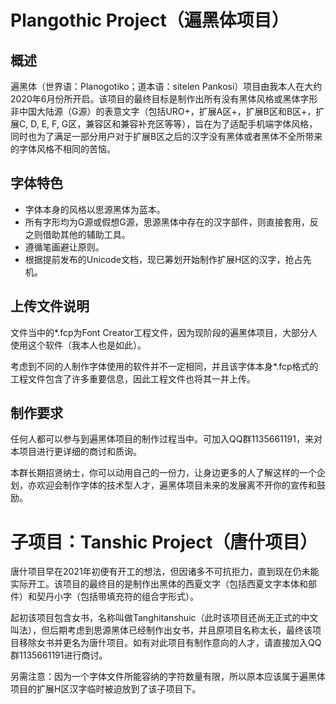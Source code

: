 # Plangothic Project（遍黑体项目）
## 概述
遍黑体（世界语：Planogotiko；道本语：sitelen Pankosi）项目由我本人在大约2020年6月份所开启。该项目的最终目标是制作出所有没有黑体风格或黑体字形非中国大陆源（G源）的表意文字（包括URO+，扩展A区+，扩展B区和B区+，扩展C, D, E, F, G区，兼容区和兼容补充区等等），旨在为了适配手机端字体风格，同时也为了满足一部分用户对于扩展B区之后的汉字没有黑体或者黑体不全所带来的字体风格不相同的苦恼。
## 字体特色
- 字体本身的风格以思源黑体为蓝本。
- 所有字形均为G源或假想G源，思源黑体中存在的汉字部件，则直接套用，反之则借助其他的辅助工具。
- 遵循笔画避让原则。
- 根据提前发布的Unicode文档，现已筹划开始制作扩展H区的汉字，抢占先机。
## 上传文件说明
文件当中的*.fcp为Font Creator工程文件，因为现阶段的遍黑体项目，大部分人使用这个软件（我本人也是如此）。

考虑到不同的人制作字体使用的软件并不一定相同，并且该字体本身*.fcp格式的工程文件包含了许多重要信息，因此工程文件也将其一并上传。
## 制作要求
任何人都可以参与到遍黑体项目的制作过程当中。可加入QQ群1135661191，来对本项目进行更详细的商讨和质询。

本群长期招贤纳士，你可以动用自己的一份力，让身边更多的人了解这样的一个企划，亦欢迎会制作字体的技术型人才，遍黑体项目未来的发展离不开你的宣传和鼓励。
# 子项目：Tanshic Project（唐什项目）
唐什项目早在2021年初便有开工的想法，但因诸多不可抗拒力，直到现在仍未能实际开工。该项目的最终目的是制作出黑体的西夏文字（包括西夏文字本体和部件）和契丹小字（包括带填充符的组合字形式）。

起初该项目包含女书，名称叫做Tanghitanshuic（此时该项目还尚无正式的中文叫法），但后期考虑到思源黑体已经制作出女书，并且原项目名称太长，最终该项目移除女书并更名为唐什项目。如有对此项目有制作意向的人才，请直接加入QQ群1135661191进行商讨。

另需注意：因为一个字体文件所能容纳的字符数量有限，所以原本应该属于遍黑体项目的扩展H区汉字临时被迫放到了该子项目下。
